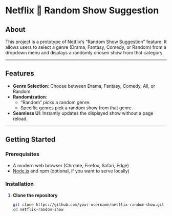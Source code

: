 # Netflix 🎥 Random Show Suggestion

## About
This project is a prototype of Netflix’s “Random Show Suggestion” feature. It allows users to select a genre (Drama, Fantasy, Comedy, or Random) from a dropdown menu and displays a randomly chosen show from that category.

---

## Features
- **Genre Selection**: Choose between Drama, Fantasy, Comedy, All, or Random.  
- **Randomization**:  
  - “Random” picks a random genre.  
  - Specific genres pick a random show from that genre.  
- **Seamless UI**: Instantly updates the displayed show without a page reload.

---

## Getting Started

### Prerequisites
- A modern web browser (Chrome, Firefox, Safari, Edge)  
- [Node.js](https://nodejs.org) and npm (optional, if you want to serve locally)

### Installation
1. **Clone the repository**  
   ```bash
   git clone https://github.com/your-username/netflix-random-show.git
   cd netflix-random-show

